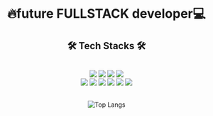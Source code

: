 <div align="center">
  <h1>🔥future FULLSTACK developer💻</h1>
</div>
<div align="center">
  <h2>🛠 Tech Stacks 🛠</h2>
</div>
<br/>
<div align="center">
<img src="https://img.shields.io/badge/Python-3776AB?style=flat&logo=Python&logoColor=ffffff"/>
<img src="https://img.shields.io/badge/Django-092E20?style=flat&logo=Django&logoColor=ffffff"/>
<img src="https://img.shields.io/badge/JavaScript-F7DF1E?style=flat&logo=JavaScript&logoColor=000000"/>
<img src="https://img.shields.io/badge/NodeJS-339933?style=flat&logo=Node.js&logoColor=ffffff"/>
<br/>
<img src="https://img.shields.io/badge/HTML-E34F26?style=flat&logo=HTML5&logoColor=ffffff"/>
<img src="https://img.shields.io/badge/CSS-1572B6?style=flat&logo=CSS3&logoColor=ffffff"/>
<img src="https://img.shields.io/badge/React-61DAFB?style=flat&logo=React&logoColor=000000"/>
<img src="https://img.shields.io/badge/TailwindCSS-06B6D4?style=flat&logo=Tailwind CSS&logoColor=ffffff"/>
<img src="https://img.shields.io/badge/Sass-CC6699?style=flat&logo=Sass&logoColor=ffffff"/>
<img src="https://img.shields.io/badge/gulp-CF4647?style=flat&logo=gulp&logoColor=ffffff"/>
</div>

<br/>
  
<div align="center">
  
![Top Langs](https://github-readme-stats.vercel.app/api/top-langs/?username=codeer-kr&layout=compact&theme=tokyonight)
</div>
